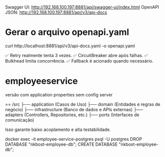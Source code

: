 Swagger UI: http://192.168.100.197:8881/api/swagger-ui/index.html
OpenAPI JSON: http://192.168.100.197:8881/api/v3/api-docs

# Gerar o arquivo openapi.yaml
curl http://localhost:8881/api/v3/api-docs.yaml -o openapi.yaml

✅ Retry realmente tenta 3 vezes.
✅ CircuitBreaker abre após falhas.
✅ Bulkhead limita concorrência.
✅ Fallback é acionado quando necessário.


# employeeservice
versão com application properties sem config server

==
/src
├── application (Casos de Uso)
├── domain (Entidades e regras de negócio)
├── infrastructure (Banco de dados e APIs externas)
├── adapters (Controllers, Repositories, etc.)
├── ports (Interfaces de comunicação)

Isso garante baixo acoplamento e alta testabilidade.

docker exec -it employee-service-postgres psql -U postgres
DROP DATABASE "nkbost-employee-db";
CREATE DATABASE "nkbost-employee-db";